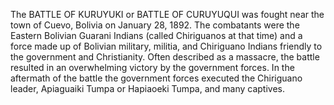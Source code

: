 The BATTLE OF KURUYUKI or BATTLE OF CURUYUQUI was fought near the town of Cuevo, Bolivia on January 28, 1892. The combatants were the Eastern Bolivian Guarani Indians (called Chiriguanos at that time) and a force made up of Bolivian military, militia, and Chiriguano Indians friendly to the government and Christianity. Often described as a massacre, the battle resulted in an overwhelming victory by the government forces. In the aftermath of the battle the government forces executed the Chiriguano leader, Apiaguaiki Tumpa or Hapiaoeki Tumpa, and many captives.
